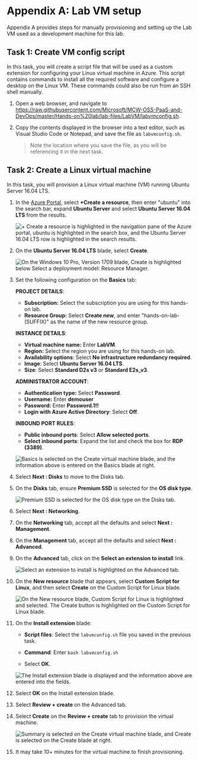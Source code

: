 # Appendix A: Lab VM setup

Appendix A provides steps for manually provisioning and setting up the Lab VM used as a development machine for this lab.

## Task 1: Create VM config script

In this task, you will create a script file that will be used as a custom extension for configuring your Linux virtual machine in Azure. This script contains commands to install all the required software and configure a desktop on the Linux VM. These commands could also be run from an SSH shell manually.

1. Open a web browser, and navigate to <https://raw.githubusercontent.com/Microsoft/MCW-OSS-PaaS-and-DevOps/master/Hands-on%20lab/lab-files/LabVM/labvmconfig.sh>.

2. Copy the contents displayed in the browser into a text editor, such as Visual Studio Code or Notepad, and save the file as `labvmconfig.sh`.

    > Note the location where you save the file, as you will be referencing it in the next task.

## Task 2: Create a Linux virtual machine

In this task, you will provision a Linux virtual machine (VM) running Ubuntu Server 16.04 LTS.

1. In the [Azure Portal](https://portal.azure.com/), select **+Create a resource**, then enter "ubuntu" into the search bar, expand **Ubuntu Server** and select **Ubuntu Server 16.04 LTS** from the results.

    ![+ Create a resource is highlighted in the navigation pane of the Azure portal, ubuntu is highlighted in the search box, and the Ubuntu Server 16.04 LTS row is highlighted in the search results.](media/create-resource-ubuntu-server-16.04-lts.png "Azure Portal")

2. On the **Ubuntu Server 16.04 LTS** blade, select **Create**.

    ![On the Windows 10 Pro, Version 1709 blade, Create is highlighted below Select a deployment model: Resource Manager.](media/ubuntu-server-create.png "Select a deployment model field")

3. Set the following configuration on the **Basics** tab:

    **PROJECT DETAILS**:

    - **Subscription:** Select the subscription you are using for this hands-on lab.
    - **Resource Group:** Select **Create new**, and enter "hands-on-lab-(SUFFIX)" as the name of the new resource group.

    **INSTANCE DETAILS**:

    - **Virtual machine name:** Enter **LabVM**.
    - **Region:** Select the region you are using for this hands-on lab.
    - **Availability options**: Select **No infrastructure redundancy required**.
    - **Image**: Select **Ubuntu Server 16.04 LTS**.
    - **Size**: Select **Standard D2s v3** or **Standard E2s_v3**.

    **ADMINISTRATOR ACCOUNT**:

    - **Authentication type:** Select **Password**.
    - **Username:** Enter **demouser**
    - **Password:** Enter **Password.1!!**
    - **Login with Azure Active Directory**: Select **Off**.

    **INBOUND PORT RULES**:

     - **Public inbound ports**: Select **Allow selected ports**.
     - **Select inbound ports**: Expand the list and check the box for **RDP (3389)**.

    ![Basics is selected on the Create virtual machine blade, and the information above is entered on the Basics blade at right.](media/create-ubuntu-server-basics.png "Create a virtual machine")

4. Select **Next : Disks** to move to the Disks tab.

5. On the **Disks** tab, ensure **Premium SSD** is selected for the **OS disk type**.

    ![Premium SSD is selected for the OS disk type on the Disks tab.](media/create-ubuntu-server-disks.png "Create a virtual machine")

6. Select **Next : Networking**.

7. On the **Networking** tab, accept all the defaults and select **Next : Management**.

8. On the **Management** tab, accept all the defaults and select **Next : Advanced**.

9. On the **Advanced** tab, click on the **Select an extension to install** link.

    ![Select an extension to install is highlighted on the Advanced tab.](media/create-ubuntu-server-advanced.png "Create a virtual machine")

10. On the **New resource** blade that appears, select **Custom Script for Linux**, and then select **Create** on the Custom Script for Linux blade.

    ![On the New resource blade, Custom Script for Linux is highlighted and selected. The Create button is highlighted on the Custom Script for Linux blade.](media/create-ubuntu-server-new-resource-extension.png "Create a virtual machine")

11. On the **Install extension** blade:

    - **Script files**: Select the `labvmconfig.sh` file you saved in the previous task.

    - **Command**: Enter `bash labvmconfig.sh`

    - Select **OK**.

    ![The Install extension blade is displayed and the information above are entered into the fields.](media/create-ubuntu-server-install-extension.png "Install extension blade")

12. Select **OK** on the Install extension blade.

13. Select **Review + create** on the Advanced tab.

14. Select **Create** on the **Review + create** tab to provision the virtual machine.

    ![Summary is selected on the Create virtual machine blade, and Create is selected on the Create blade at right.](media/create-ubuntu-server-review-create.png "Create a virtual machine")

15. It may take 10+ minutes for the virtual machine to finish provisioning.